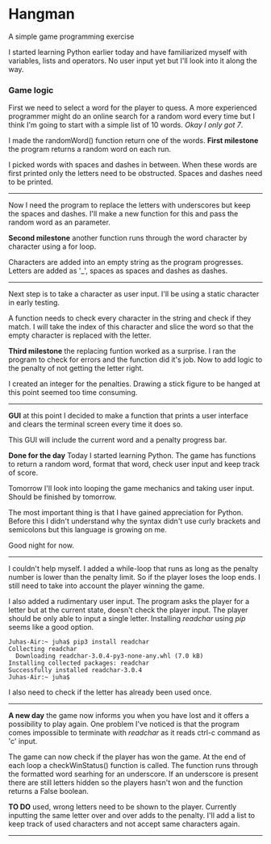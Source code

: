 Hangman
===
A simple game programming exercise

I started learning Python earlier today and have familiarized myself with variables, lists and operators. No user input yet but I'll look into it along the way.

### Game logic
First we need to select a word for the player to quess. A more experienced programmer might do an online search for a random word every time but I think I'm going to start with a simple list of 10 words. _Okay I only got 7_.

I made the randomWord() function return one of the words.
**First milestone** the program returns a random word on each run.

I picked words with spaces and dashes in between. When these words are first printed only the letters need to be obstructed. Spaces and dashes need to be printed.

---

Now I need the program to replace the letters with underscores but keep the spaces and dashes. I'll make a new function for this and pass the random word as an parameter.

**Second milestone** another function runs through the word character by character using a for loop.

Characters are added into an empty string as the program progresses. Letters are added as '_', spaces as spaces and dashes as dashes.

---

Next step is to take a character as user input. I'll be using a static character in early testing.

A function needs to check every character in the string and check if they match. I will take the index of this character and slice the word so that the empty character is replaced with the letter.

**Third milestone** the replacing funtion worked as a surprise. I ran the program to check for errors and the function did it's job. Now to add logic to the penalty of not getting the letter right.

I created an integer for the penalties. Drawing a stick figure to be hanged at this point seemed too time consuming.

---

**GUI** at this point I decided to make a function that prints a user interface and clears the terminal screen every time it does so.

This GUI will include the current word and a penalty progress bar.


**Done for the day** Today I started learning Python. The game has functions to return a random word, format that word, check user input and keep track of score.

Tomorrow I'll look into looping the game mechanics and taking user input.
Should be finished by tomorrow.

The most important thing is that I have gained appreciation for Python. Before this I didn't understand why the syntax didn't use curly brackets and semicolons but this language is growing on me.

Good night for now.

---

I couldn't help myself. I added a while-loop that runs as long as the penalty number is lower than the penalty limit. So if the player loses the loop ends. I still need to take into account the player winning the game.

I also added a rudimentary user input. The program asks the player for a letter but at the current state, doesn't check the player input. The player should be only able to input a single letter. Installing *readchar* using *pip* seems like a good option.

```
Juhas-Air:~ juha$ pip3 install readchar
Collecting readchar
  Downloading readchar-3.0.4-py3-none-any.whl (7.0 kB)
Installing collected packages: readchar
Successfully installed readchar-3.0.4
Juhas-Air:~ juha$ 
```

I also need to check if the letter has already been used once.

---

**A new day** the game now informs you when you have lost and it offers a possibility to play again. One problem I've noticed is that the program comes impossible to terminate with *readchar* as it reads ctrl-c command as 'c' input.

The game can now check if the player has won the game. At the end of each loop a checkWinStatus() function is called. The function runs through the formatted word searhing for an underscore. If an underscore is present there are still letters hidden so the players hasn't won and the function returns a False boolean.

**TO DO** used, wrong letters need to be shown to the player. Currently inputting the same letter over and over adds to the penalty. I'll add a list to keep track of used characters and not accept same characters again.

---